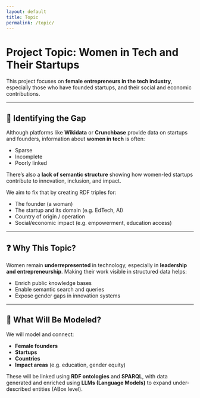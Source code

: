 ```yaml
---
layout: default
title: Topic
permalink: /topic/
---
```


# Project Topic: Women in Tech and Their Startups

This project focuses on **female entrepreneurs in the tech industry**, especially those who have founded startups, and their social and economic contributions.

---

## 🔎 Identifying the Gap

Although platforms like **Wikidata** or **Crunchbase** provide data on startups and founders, information about **women in tech** is often:

- Sparse
- Incomplete
- Poorly linked

There’s also a **lack of semantic structure** showing how women-led startups contribute to innovation, inclusion, and impact.

We aim to fix that by creating RDF triples for:

- The founder (a woman)
- The startup and its domain (e.g. EdTech, AI)
- Country of origin / operation
- Social/economic impact (e.g. empowerment, education access)

---

## ❓ Why This Topic?

Women remain **underrepresented** in technology, especially in **leadership and entrepreneurship**. Making their work visible in structured data helps:

- Enrich public knowledge bases
- Enable semantic search and queries
- Expose gender gaps in innovation systems

---

## 🧩 What Will Be Modeled?

We will model and connect:

- **Female founders**  
- **Startups**  
- **Countries**  
- **Impact areas** (e.g. education, gender equity)

These will be linked using **RDF ontologies** and **SPARQL**, with data generated and enriched using **LLMs (Language Models)** to expand under-described entities (ABox level).

